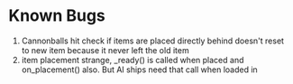 # Known Bugs

1. Cannonballs hit check if items are placed directly behind doesn't reset to new item because it never left the old item
2. item placement strange, _ready() is called when placed and on_placement() also. But AI ships need that call when loaded in